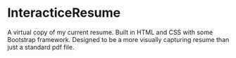 # InteracticeResume

A virtual copy of my current resume. Built in HTML and CSS with some Bootstrap framework. Designed to be a more visually capturing resume than just a standard pdf file.
